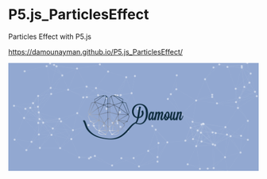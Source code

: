 # P5.js_ParticlesEffect
Particles Effect with P5.js

https://damounayman.github.io/P5.js_ParticlesEffect/

![ParticlesEffect](./demo.png)
